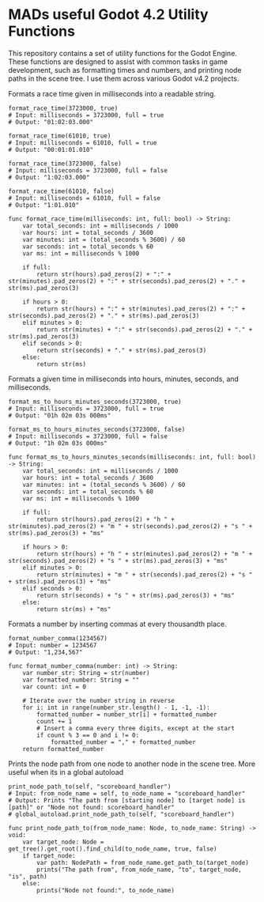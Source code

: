 # MADs useful Godot 4.2 Utility Functions

This repository contains a set of utility functions for the Godot Engine. These functions are designed to assist with common tasks in game development, such as formatting times and numbers, and printing node paths in the scene tree. I use them across various Godot v4.2 projects.

Formats a race time given in milliseconds into a readable string.
```gdscript
format_race_time(3723000, true)
# Input: milliseconds = 3723000, full = true
# Output: "01:02:03.000"

format_race_time(61010, true)
# Input: milliseconds = 61010, full = true
# Output: "00:01:01.010"

format_race_time(3723000, false)
# Input: milliseconds = 3723000, full = false
# Output: "1:02:03.000"

format_race_time(61010, false)
# Input: milliseconds = 61010, full = false
# Output: "1:01.010"

func format_race_time(milliseconds: int, full: bool) -> String:
	var total_seconds: int = milliseconds / 1000
	var hours: int = total_seconds / 3600
	var minutes: int = (total_seconds % 3600) / 60
	var seconds: int = total_seconds % 60
	var ms: int = milliseconds % 1000

	if full:
		return str(hours).pad_zeros(2) + ":" + str(minutes).pad_zeros(2) + ":" + str(seconds).pad_zeros(2) + "." + str(ms).pad_zeros(3)

	if hours > 0:
		return str(hours) + ":" + str(minutes).pad_zeros(2) + ":" + str(seconds).pad_zeros(2) + "." + str(ms).pad_zeros(3)
	elif minutes > 0:
		return str(minutes) + ":" + str(seconds).pad_zeros(2) + "." + str(ms).pad_zeros(3)
	elif seconds > 0:
		return str(seconds) + "." + str(ms).pad_zeros(3)
	else:
		return str(ms)
```

Formats a given time in milliseconds into hours, minutes, seconds, and milliseconds.
```gdscript
format_ms_to_hours_minutes_seconds(3723000, true)
# Input: milliseconds = 3723000, full = true
# Output: "01h 02m 03s 000ms"

format_ms_to_hours_minutes_seconds(3723000, false)
# Input: milliseconds = 3723000, full = false
# Output: "1h 02m 03s 000ms"

func format_ms_to_hours_minutes_seconds(milliseconds: int, full: bool) -> String:
	var total_seconds: int = milliseconds / 1000
	var hours: int = total_seconds / 3600
	var minutes: int = (total_seconds % 3600) / 60
	var seconds: int = total_seconds % 60
	var ms: int = milliseconds % 1000

	if full:
		return str(hours).pad_zeros(2) + "h " + str(minutes).pad_zeros(2) + "m " + str(seconds).pad_zeros(2) + "s " + str(ms).pad_zeros(3) + "ms"

	if hours > 0:
		return str(hours) + "h " + str(minutes).pad_zeros(2) + "m " + str(seconds).pad_zeros(2) + "s " + str(ms).pad_zeros(3) + "ms"
	elif minutes > 0:
		return str(minutes) + "m " + str(seconds).pad_zeros(2) + "s " + str(ms).pad_zeros(3) + "ms"
	elif seconds > 0:
		return str(seconds) + "s " + str(ms).pad_zeros(3) + "ms"
	else:
		return str(ms) + "ms"
```

Formats a number by inserting commas at every thousandth place.
```gdscript
format_number_comma(1234567)
# Input: number = 1234567
# Output: "1,234,567"

func format_number_comma(number: int) -> String:
	var number_str: String = str(number)
	var formatted_number: String = ""
	var count: int = 0

	# Iterate over the number string in reverse
	for i: int in range(number_str.length() - 1, -1, -1):
		formatted_number = number_str[i] + formatted_number
		count += 1
		# Insert a comma every three digits, except at the start
		if count % 3 == 0 and i != 0:
			formatted_number = "," + formatted_number
	return formatted_number
```

Prints the node path from one node to another node in the scene tree.
More useful when its in a global autoload
```gdscript
print_node_path_to(self, "scoreboard_handler")
# Input: from_node_name = self, to_node_name = "scoreboard_handler"
# Output: Prints "The path from [starting node] to [target node] is [path]" or "Node not found: scoreboard_handler"
# global_autoload.print_node_path_to(self, "scoreboard_handler")

func print_node_path_to(from_node_name: Node, to_node_name: String) -> void:
	var target_node: Node = get_tree().get_root().find_child(to_node_name, true, false)
	if target_node:
		var path: NodePath = from_node_name.get_path_to(target_node)
		prints("The path from", from_node_name, "to", target_node, "is", path)
	else:
		prints("Node not found:", to_node_name)
```
